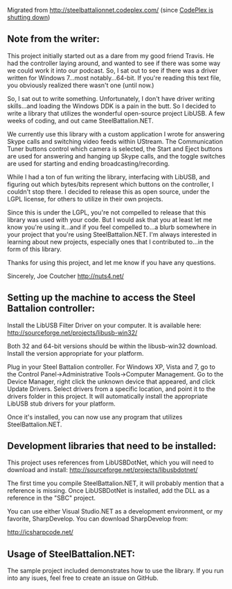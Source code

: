 Migrated from http://steelbattalionnet.codeplex.com/ (since [CodePlex is shutting down](https://blogs.msdn.microsoft.com/bharry/2017/03/31/shutting-down-codeplex/))

Note from the writer:
----------------------

This project initially started out as a dare from my good friend Travis.  He had the controller laying around, and wanted to see if there was some way we could work it into our podcast.  So, I sat out to see if there was a driver written for Windows 7...most notably...64-bit.  If you're reading this text file, you obviously realized there wasn't one (until now.)

So, I sat out to write something.  Unfortunately, I don't have driver writing skills...and loading the Windows DDK is a pain in the butt.  So I decided to write a library that utilizes the wonderful open-source project LibUSB.  A few weeks of coding, and out came SteelBattalion.NET.

We currently use this library with a custom application I wrote for answering Skype calls and switching video feeds within UStream.  The Communication Tuner buttons control which camera is selected, the Start and Eject buttons are used for answering and hanging up Skype calls, and the toggle switches are used for starting and ending broadcasting/recording.

While I had a ton of fun writing the library, interfacing with LibUSB, and figuring out which bytes/bits represent which buttons on the controller, I couldn't stop there.  I decided to release this as open source, under the LGPL license, for others to utilize in their own projects.

Since this is under the LGPL, you're not compelled to release that this library was used with your code.  But I would ask that you at least let me know you're using it...and if you feel compelled to...a blurb somewhere in your project that you're using SteelBattalion.NET.  I'm always interested in learning about new projects, especially ones that I contributed to...in the form of this library.

Thanks for using this project, and let me know if you have any questions.

Sincerely,
Joe Coutcher
http://nuts4.net/



Setting up the machine to access the Steel Battalion controller:
-------------------------------------------------------------------

Install the LibUSB Filter Driver on your computer.  It is available here:
http://sourceforge.net/projects/libusb-win32/

Both 32 and 64-bit versions should be within the libusb-win32 download.  Install the version appropriate for your platform.

Plug in your Steel Battalion controller.  For Windows XP, Vista and 7, go to the Control Panel->Administrative Tools->Computer Management.  Go to the Device Manager, right click the unknown device that appeared, and click Update Drivers.  Select drivers from a specific location, and point it to the drivers folder in this project.  It will automatically install the appropriate LibUSB stub drivers for your platform.

Once it's installed, you can now use any program that utilizes SteelBattalion.NET.


Development libraries that need to be installed:
--------------------------------------------------

This project uses references from LibUSBDotNet, which you will need to download and install:
http://sourceforge.net/projects/libusbdotnet/

The first time you compile SteelBattalion.NET, it will probably mention that a reference is missing.  Once LibUSBDotNet is installed, add the DLL as a reference in the "SBC" project.

You can use either Visual Studio.NET as a development environment, or my favorite, SharpDevelop.  You can download SharpDevelop from:

http://icsharpcode.net/


Usage of SteelBattalion.NET:
-----------------------------

The sample project included demonstrates how to use the library.  If you run into any isues, feel free to create an issue on GitHub.
